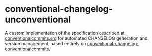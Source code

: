 # conventional-changelog-unconventional
A custom implementation of the specification described at [conventionalcommits.org](https://conventionalcommits.org) for automated CHANGELOG generation and version management, based entirely on [conventional-changelog-conventionalcommits](https://github.com/conventional-changelog/conventional-changelog/tree/master/packages/conventional-changelog-conventionalcommits).
